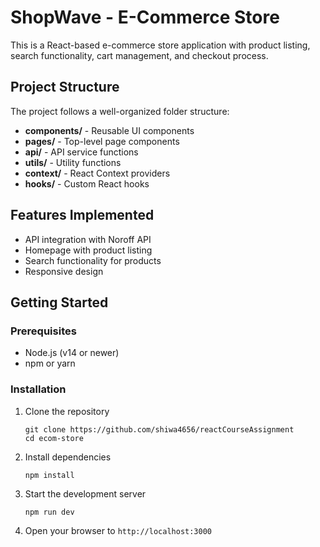 # ShopWave - E-Commerce Store

This is a React-based e-commerce store application with product listing, search functionality, cart management, and checkout process.

## Project Structure

The project follows a well-organized folder structure:

- **components/** - Reusable UI components
- **pages/** - Top-level page components
- **api/** - API service functions
- **utils/** - Utility functions
- **context/** - React Context providers
- **hooks/** - Custom React hooks

## Features Implemented

- API integration with Noroff API
- Homepage with product listing
- Search functionality for products
- Responsive design

## Getting Started

### Prerequisites

- Node.js (v14 or newer)
- npm or yarn

### Installation

1. Clone the repository
   ```
   git clone https://github.com/shiwa4656/reactCourseAssignment
   cd ecom-store
   ```

2. Install dependencies
   ```
   npm install
   
   ```

3. Start the development server
   ```
   npm run dev
   
   ```

4. Open your browser to `http://localhost:3000`


